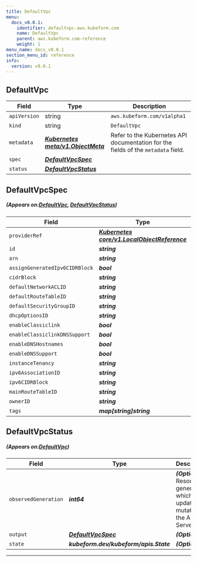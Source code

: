 ```yaml
---
title: DefaultVpc
menu:
  docs_v0.0.1:
    identifier: defaultvpc-aws.kubeform.com
    name: DefaultVpc
    parent: aws.kubeform.com-reference
    weight: 1
menu_name: docs_v0.0.1
section_menu_id: reference
info:
  version: v0.0.1
---
```


## DefaultVpc
| Field | Type | Description |
| ------ | ----- | ----------- |
| `apiVersion` | string | `aws.kubeform.com/v1alpha1` |
|    `kind` | string | `DefaultVpc` |
| `metadata` | ***[Kubernetes meta/v1.ObjectMeta](https://kubernetes.io/docs/reference/generated/kubernetes-api/v1.13/#objectmeta-v1-meta)***|Refer to the Kubernetes API documentation for the fields of the `metadata` field.|
| `spec` | ***[DefaultVpcSpec](#DefaultVpcSpec)***||
| `status` | ***[DefaultVpcStatus](#DefaultVpcStatus)***||
## DefaultVpcSpec
##### (Appears on:[DefaultVpc](#DefaultVpc), [DefaultVpcStatus](#DefaultVpcStatus))
| Field | Type | Description |
| ------ | ----- | ----------- |
| `providerRef` | ***[Kubernetes core/v1.LocalObjectReference](https://kubernetes.io/docs/reference/generated/kubernetes-api/v1.13/#localobjectreference-v1-core)***||
| `id` | ***string***||
| `arn` | ***string***| ***(Optional)*** |
| `assignGeneratedIpv6CIDRBlock` | ***bool***| ***(Optional)*** |
| `cidrBlock` | ***string***| ***(Optional)*** |
| `defaultNetworkACLID` | ***string***| ***(Optional)*** |
| `defaultRouteTableID` | ***string***| ***(Optional)*** |
| `defaultSecurityGroupID` | ***string***| ***(Optional)*** |
| `dhcpOptionsID` | ***string***| ***(Optional)*** |
| `enableClassiclink` | ***bool***| ***(Optional)*** |
| `enableClassiclinkDNSSupport` | ***bool***| ***(Optional)*** |
| `enableDNSHostnames` | ***bool***| ***(Optional)*** |
| `enableDNSSupport` | ***bool***| ***(Optional)*** |
| `instanceTenancy` | ***string***| ***(Optional)*** |
| `ipv6AssociationID` | ***string***| ***(Optional)*** |
| `ipv6CIDRBlock` | ***string***| ***(Optional)*** |
| `mainRouteTableID` | ***string***| ***(Optional)*** |
| `ownerID` | ***string***| ***(Optional)*** |
| `tags` | ***map[string]string***| ***(Optional)*** |
## DefaultVpcStatus
##### (Appears on:[DefaultVpc](#DefaultVpc))
| Field | Type | Description |
| ------ | ----- | ----------- |
| `observedGeneration` | ***int64***| ***(Optional)*** Resource generation, which is updated on mutation by the API Server.|
| `output` | ***[DefaultVpcSpec](#DefaultVpcSpec)***| ***(Optional)*** |
| `state` | ***kubeform.dev/kubeform/apis.State***| ***(Optional)*** |
---
